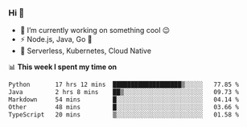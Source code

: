 ### Hi 👋

<!--
**nodejh/nodejh** is a ✨ _special_ ✨ repository because its `README.md` (this file) appears on your GitHub profile.

Here are some ideas to get you started:

- 🔭 I’m currently working on ...
- 🌱 I’m currently learning ...
- 👯 I’m looking to collaborate on ...
- 🤔 I’m looking for help with ...
- 💬 Ask me about ...
- 📫 How to reach me: ...
- 😄 Pronouns: ...
- ⚡ Fun fact: ...
-->

- 🔭 I’m currently working on something cool :wink:
- ⚡ Node.js, Java, Go :thought_balloon:
- 🤖 Serverless, Kubernetes, Cloud Native

📊 **This week I spent my time on**

<!--START_SECTION:waka-->

```txt
Python       17 hrs 12 mins  ███████████████████▒░░░░░   77.85 %
Java         2 hrs 8 mins    ██▒░░░░░░░░░░░░░░░░░░░░░░   09.73 %
Markdown     54 mins         █░░░░░░░░░░░░░░░░░░░░░░░░   04.14 %
Other        48 mins         █░░░░░░░░░░░░░░░░░░░░░░░░   03.66 %
TypeScript   20 mins         ▒░░░░░░░░░░░░░░░░░░░░░░░░   01.58 %
```

<!--END_SECTION:waka-->


<!--
:traffic_light: **Visitors**

![visitors](https://visitor-badge.glitch.me/badge?page_id=nodejh.nodejh)
-->

